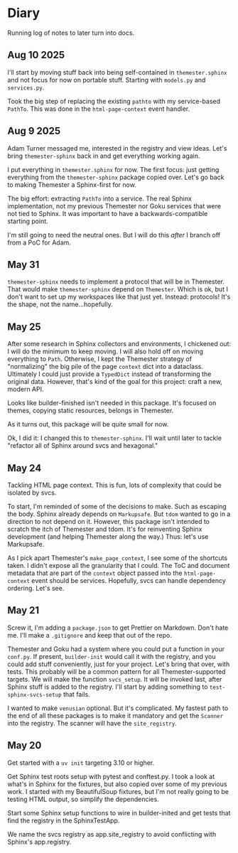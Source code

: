 # Diary

Running log of notes to later turn into docs.

## Aug 10 2025

I'll start by moving stuff back into being self-contained in `themester.sphinx` and not focus for now on portable stuff.
Starting with `models.py` and `services.py`.

Took the big step of replacing the existing `pathto` with my service-based `PathTo`. This was done in the
`html-page-context` event handler.

## Aug 9 2025

Adam Turner messaged me, interested in the registry and view ideas. Let's bring `themester-sphinx` back in and get
everything working again.

I put everything in `themester.sphinx` for now. The first focus: just getting everything from the `themester-sphinx`
package copied over. Let's go back to making Themester a Sphinx-first for now.

The big effort: extracting `PathTo` into a service. The real Sphinx implementation, not my previous Themester nor Goku
services that were not tied to Sphinx. It was important to have a backwards-compatible starting point.

I'm still going to need the neutral ones. But I will do this *after* I branch off from a PoC for Adam.

## May 31

`themester-sphinx` needs to implement a protocol that will be in Themester. That
would make `themester-sphinx` depend on `Themester`. Which is ok, but I don't
want to set up my workspaces like that just yet. Instead: protocols! It's the
shape, not the name...hopefully.

## May 25

After some research in Sphinx collectors and environments, I chickened out: I
will do the minimum to keep moving. I will also hold off on moving everything to
`Path`. Otherwise, I kept the Themester strategy of "normalizing" the big pile
of the page `context` dict into a dataclass. Ultimately I could just provide a
`TypedDict` instead of transforming the original data. However, that's kind of
the goal for this project: craft a new, modern API.

Looks like builder-finished isn't needed in this package. It's focused on
themes, copying static resources, belongs in Themester.

As it turns out, this package will be quite small for now.

Ok, I did it: I changed this to `themester-sphinx`. I'll wait until later to
tackle "refactor all of Sphinx around svcs and hexagonal."

## May 24

Tackling HTML page context. This is fun, lots of complexity that could be
isolated by svcs.

To start, I'm reminded of some of the decisions to make. Such as escaping the
body. Sphinx already depends on `Markupsafe`. But `tdom` wanted to go in a
direction to not depend on it. However, this package isn't intended to scratch
the itch of Themester and tdom. It's for reinventing Sphinx development (and
helping Themester along the way.) Thus: let's use Markupsafe.

As I pick apart Themester's `make_page_context`, I see some of the shortcuts
taken. I didn't expose all the granularity that I could. The ToC and document
metadata that are part of the `context` object passed into the
`html-page-context` event should be services. Hopefully, svcs can handle
dependency ordering. Let's see.

## May 21

Screw it, I'm adding a `package.json` to get Prettier on Markdown. Don't hate
me. I'll make a `.gitignore` and keep that out of the repo.

Themester and Goku had a system where you could put a function in your
`conf.py`. If present, `builder-init` would call it with the registry, and you
could add stuff conveniently, just for your project. Let's bring that over, with
tests. This probably will be a common pattern for all Themester-supported
targets. We will make the function `svcs_setup`. It will be invoked last, after
Sphinx stuff is added to the registry. I'll start by adding something to
`test-sphinx-svcs-setup` that fails.

I wanted to make `venusian` optional. But it's complicated. My fastest path to
the end of all these packages is to make it mandatory and get the `Scanner` into
the registry. The scanner will have the `site_registry`.

## May 20

Get started with a `uv init` targeting 3.10 or higher.

Get Sphinx test roots setup with pytest and conftest.py. I took a look at what's
in Sphinx for the fixtures, but also copied over some of my previous work. I
started with my BeautifulSoup fixtures, but I'm not really going to be testing
HTML output, so simplify the dependencies.

Start some Sphinx setup functions to wire in builder-inited and get tests that
find the registry in the SphinxTestApp.

We name the svcs registry as app.site_registry to avoid conflicting with
Sphinx's app.registry.

